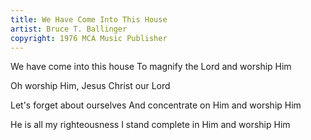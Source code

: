 ```yaml
---
title: We Have Come Into This House
artist: Bruce T. Ballinger
copyright: 1976 MCA Music Publisher
---
```


We have come into this house
To magnify the Lord and worship Him

Oh worship Him, Jesus Christ our Lord

Let's forget about ourselves
And concentrate on Him and worship Him

He is all my righteousness
I stand complete in Him and worship Him

